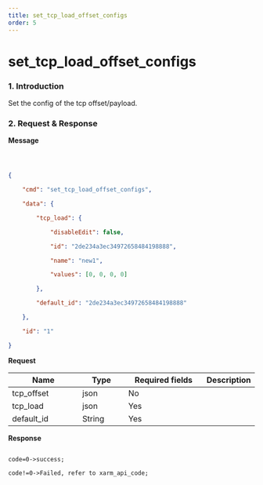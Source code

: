 ```yaml
---
title: set_tcp_load_offset_configs
order: 5
---
```

# set\_tcp\_load\_offset\_configs



### 1. Introduction



Set the config of the tcp offset/payload.



### 2. Request & Response



**Message**

```json



{

    "cmd": "set_tcp_load_offset_configs",

    "data": {

        "tcp_load": {

            "disableEdit": false, 

            "id": "2de234a3ec34972658484198888", 

            "name": "new1", 

            "values": [0, 0, 0, 0]

        },

        "default_id": "2de234a3ec34972658484198888"

    },

    "id": "1"

}

```





**Request**

<table data-full-width="true"><thead><tr><th width="129">Name</th><th width="79">Type</th><th width="146">Required fields</th><th>Description</th></tr></thead><tbody><tr><td>tcp_offset</td><td>json</td><td>No</td><td></td></tr><tr><td>tcp_load</td><td>json</td><td>Yes</td><td></td></tr><tr><td>default_id</td><td>String</td><td>Yes</td><td></td></tr></tbody></table>





**Response**

```

code=0->success;

code!=0->Failed, refer to xarm_api_code;

```


